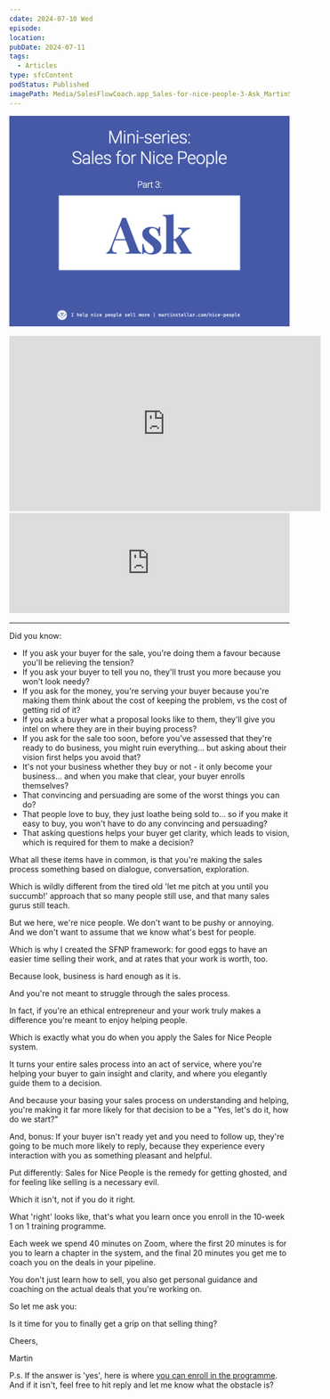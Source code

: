 ```yaml
---
cdate: 2024-07-10 Wed
episode: 
location: 
pubDate: 2024-07-11
tags:
  - Articles
type: sfcContent
podStatus: Published
imagePath: Media/SalesFlowCoach.app_Sales-for-nice-people-3-Ask_MartinStellar.png
---
```

![](Media/SalesFlowCoach.app_Sales-for-nice-people-3-Ask_MartinStellar.png)
<iframe width="560" height="315" src="https://www.youtube.com/embed/n4SkaGX_L_M?si=sCztbh6aYMlOFn-T" title="YouTube video player" frameborder="0" allow="accelerometer; autoplay; clipboard-write; encrypted-media; gyroscope; picture-in-picture; web-share" referrerpolicy="strict-origin-when-cross-origin" allowfullscreen></iframe>

<br />
<iframe width="100%" height="180" frameborder="no" scrolling="no" seamless="" src="https://share.transistor.fm/e/5c54a252"></iframe>

---

Did you know:

- If you ask your buyer for the sale, you're doing them a favour because you'll be relieving the tension?
- If you ask your buyer to tell you no, they'll trust you more because you won't look needy?
- If you ask for the money, you're serving your buyer because you're making them think about the cost of keeping the problem, vs the cost of getting rid of it?
- If you ask a buyer what a proposal looks like to them, they'll give you intel on where they are in their buying process?
- If you ask for the sale too soon, before you've assessed that they're ready to do business, you might ruin everything... but asking about their vision first helps you avoid that?
- It's not your business whether they buy or not - it only become your business... and when you make that clear, your buyer enrolls themselves?
- That convincing and persuading are some of the worst things you can do?
- That people love to buy, they just loathe being sold to... so if you make it easy to buy, you won't have to do any convincing and persuading?
- That asking questions helps your buyer get clarity, which leads to vision, which is required for them to make a decision?

What all these items have in common, is that you're making the sales process something based on dialogue, conversation, exploration.

Which is wildly different from the tired old 'let me pitch at you until you succumb!' approach that so many people still use, and that many sales gurus still teach.

But we here, we're nice people. We don't want to be pushy or annoying. And we don't want to assume that we know what's best for people.

Which is why I created the SFNP framework: for good eggs to have an easier time selling their work, and at rates that your work is worth, too.

Because look, business is hard enough as it is. 

And you're not meant to struggle through the sales process.

In fact, if you're an ethical entrepreneur and your work truly makes a difference you're meant to enjoy helping people.

Which is exactly what you do when you apply the Sales for Nice People system.

It turns your entire sales process into an act of service, where you're helping your buyer to gain insight and clarity, and where you elegantly guide them to a decision.

And because your basing your sales process on understanding and helping, you're making it far more likely for that decision to be a "Yes, let's do it, how do we start?"

And, bonus: If your buyer isn't ready yet and you need to follow up, they're going to be much more likely to reply, because they experience every interaction with you as something pleasant and helpful.

Put differently: Sales for Nice People is the remedy for getting ghosted, and for feeling like selling is a necessary evil.

Which it isn't, not if you do it right.

What 'right' looks like, that's what you learn once you enroll in the 10-week 1 on 1 training programme.

Each week we spend 40 minutes on Zoom, where the first 20 minutes is for you to learn a chapter in the system, and the final 20 minutes you get me to coach you on the deals in your pipeline.

You don't just learn how to sell, you also get personal guidance and coaching on the actual deals that you're working on.

So let me ask you:

Is it time for you to finally get a grip on that selling thing?

Cheers,

Martin

P.s. If the answer is 'yes', here is where [you can enroll in the programme](https://martinstellar.com/sales-for-nice-people-info/). And if it isn't, feel free to hit reply and let me know what the obstacle is?
